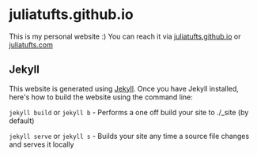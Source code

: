 # juliatufts.github.io

This is my personal website :)
You can reach it via [juliatufts.github.io](https://juliatufts.github.io) or [juliatufts.com](http://juliatufts.com)

## Jekyll

This website is generated using [Jekyll](https://jekyllrb.com/). Once you have Jekyll installed, here's how to build the website using the command line:

`jekyll build` or `jekyll b` - Performs a one off build your site to ./_site (by default)

`jekyll serve` or `jekyll s` - Builds your site any time a source file changes and serves it locally




